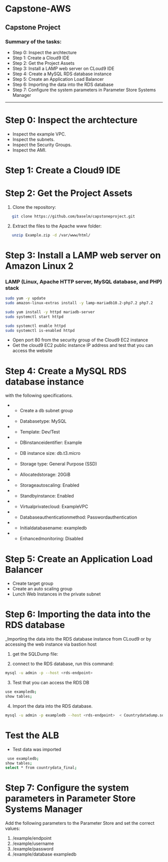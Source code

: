 # Capstone-AWS

## Capstone Project


### Summary of the tasks:
- Step 0:  Inspect the archtecture
- Step 1: Create a Cloud9 IDE 
- Step 2: Get the Project Assets 
- Step 3: Install a LAMP web server on CLoud9 IDE
- Step 4: Create a MySQL RDS database instance 
- Step 5: Create an Application Load Balancer 
- Step 6: Importing the data into the RDS database 
- Step 7: Configure the system parameters in Parameter Store Systems Manager 
--------------------------------------------------------------------------------------------------------------------------------------------------------------------------------

# Step 0:  Inspect the archtecture 
- Inspect the example VPC. 
- Inspect the subnets. 
- Inspect the Security Groups.
- Inspect the AMI.  


# Step 1: Create a Cloud9 IDE




# Step 2: Get the Project Assets 
1. Clone the repository:
```sh
   git clone https://github.com/baselm/capstoneproject.git
   ```
2. Extract the files to the Apache www folder:
```sh
   unzip Example.zip -d /var/www/html/
   ```
   
# Step 3: Install a LAMP web server on Amazon Linux 2

### LAMP (Linux, Apache HTTP server, MySQL database, and PHP) stack

```sh
sudo yum -y update
sudo amazon-linux-extras install -y lamp-mariadb10.2-php7.2 php7.2

sudo yum install -y httpd mariadb-server
sudo systemctl start httpd

sudo systemctl enable httpd
sudo systemctl is-enabled httpd
```




- Open port 80 from the security group of the Cloud9 EC2 instance
- Get the cloud9 EC2 public instance IP address and test that you can access the website 

# Step 4: Create a MySQL RDS database instance 
with the following specifications.
 - * Create a db subnet group 
 - * Databasetype: MySQL
 - * Template: Dev/Test
 - * DBinstanceidentifier: Example
 - * DB instance size: db.t3.micro
 - * Storage type: General Purpose (SSD)
 - * Allocatedstorage: 20GiB
 - * Storageautoscaling: Enabled
 - * Standbyinstance: Enabled
 - *  Virtualprivatecloud: ExampleVPC
 - *  Databaseauthenticationmethod: Passwordauthentication 
 - *  Initialdatabasename: exampledb
 - *  Enhancedmonitoring: Disabled

# Step 5: Create an Application Load Balancer
- Create target group 
- Create an auto scaling group 
- Lunch Web Instances in the private subnet
# Step 6: Importing the data into the RDS database
 _Importing the data into the RDS database instance from CLoud9 or by accessing the web instance via bastion host
 1. get the SQLDump file:
 

 2. connect to the RDS database, run this command:
```sh
mysql -u admin -p --host <rds-endpoint>
 ```
 3. Test that you can access the RDS DB 
 ```sh
 use exampledb;	
show tables; 

 ```
 
  
4. Import the data into the RDS database.
```sh
mysql -u admin -p exampledb --host <rds-endpoint>  < Countrydatadump.sql       
```
# Test the ALB 
- Test data was imported 
```sh
 use exampledb;	
show tables; 
select * from countrydata_final; 
 ```

# Step 7: Configure the system parameters in Parameter Store Systems Manager

Add the following parameters to the Parameter Store and set the correct values:

1. /example/endpoint 
2. /example/username   
3. /example/password  
4. /example/database exampledb

